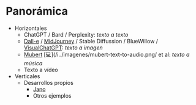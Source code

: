 # Panorámica

- Horizontales
  - ChatGPT / Bard / Perplexity: *texto a texto*
  - [Dall-e](https://pitch.com/v/DALL-E-prompt-book-v1-tmd33y/d959fd01-3eea-4b16-9472-e79ccb635e98) / [MidJourney](https://docs.midjourney.com/docs/prompts) / Stable Diffussion / BlueWillow / [VisualChatGPT](https://stablediffusionweb.com/Visual-ChatGPT#demo): *texto a imagen*
  - [Mubert](https://mubert.com/) [💻](/i../imagenes/mubert-text-to-audio.png/ et al: *texto a música*
  - Texto a vídeo
- Verticales
  - Desarrollos propios
    - [Jano](https://www.youtube.com/watch?v=fhoKnB6vwWg)
    - Otros ejemplos
